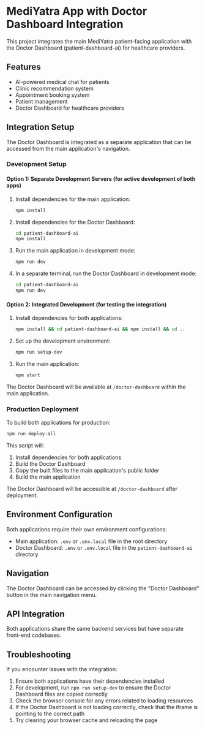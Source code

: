 # MediYatra App with Doctor Dashboard Integration

This project integrates the main MediYatra patient-facing application with the Doctor Dashboard (patient-dashboard-ai) for healthcare providers.

## Features

- AI-powered medical chat for patients
- Clinic recommendation system
- Appointment booking system
- Patient management
- Doctor Dashboard for healthcare providers

## Integration Setup

The Doctor Dashboard is integrated as a separate application that can be accessed from the main application's navigation.

### Development Setup

#### Option 1: Separate Development Servers (for active development of both apps)

1. Install dependencies for the main application:
   ```bash
   npm install
   ```

2. Install dependencies for the Doctor Dashboard:
   ```bash
   cd patient-dashboard-ai
   npm install
   ```

3. Run the main application in development mode:
   ```bash
   npm run dev
   ```

4. In a separate terminal, run the Doctor Dashboard in development mode:
   ```bash
   cd patient-dashboard-ai
   npm run dev
   ```

#### Option 2: Integrated Development (for testing the integration)

1. Install dependencies for both applications:
   ```bash
   npm install && cd patient-dashboard-ai && npm install && cd ..
   ```

2. Set up the development environment:
   ```bash
   npm run setup-dev
   ```

3. Run the main application:
   ```bash
   npm start
   ```

The Doctor Dashboard will be available at `/doctor-dashboard` within the main application.

### Production Deployment

To build both applications for production:

```bash
npm run deploy:all
```

This script will:
1. Install dependencies for both applications
2. Build the Doctor Dashboard
3. Copy the built files to the main application's public folder
4. Build the main application

The Doctor Dashboard will be accessible at `/doctor-dashboard` after deployment.

## Environment Configuration

Both applications require their own environment configurations:

- Main application: `.env` or `.env.local` file in the root directory
- Doctor Dashboard: `.env` or `.env.local` file in the `patient-dashboard-ai` directory

## Navigation

The Doctor Dashboard can be accessed by clicking the "Doctor Dashboard" button in the main navigation menu.

## API Integration

Both applications share the same backend services but have separate front-end codebases.

## Troubleshooting

If you encounter issues with the integration:

1. Ensure both applications have their dependencies installed
2. For development, run `npm run setup-dev` to ensure the Doctor Dashboard files are copied correctly
3. Check the browser console for any errors related to loading resources
4. If the Doctor Dashboard is not loading correctly, check that the iframe is pointing to the correct path
5. Try clearing your browser cache and reloading the page 